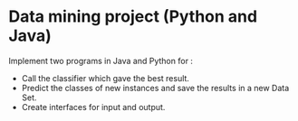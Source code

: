 # Data mining project (Python and Java)
Implement two programs in Java and Python for :  
- Call the classifier which gave the best result. 
- Predict the classes of new instances and save the results in a new Data Set. 
- Create interfaces for input and output.
